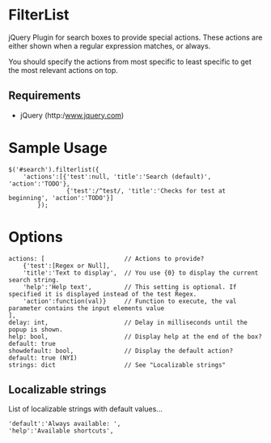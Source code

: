 # FilterList
jQuery Plugin for search boxes to provide special actions. These actions are either shown when a regular expression matches, or always. 

You should specify the actions from most specific to least specific to get the most relevant actions on top.

## Requirements
* jQuery (http:/www.jquery.com)

# Sample Usage
	$('#search').filterlist({
		'actions':[{'test':null, 'title':'Search (default)', 'action':'TODO'},
					{'test':/^test/, 'title':'Checks for test at beginning', 'action':'TODO'}]
			});
			
# Options
	actions: [						// Actions to provide?
		{'test':[Regex or Null], 
		'title':'Text to display',	// You use {0} to display the current search string.
		'help':'Help text',			// This setting is optional. If specified it is displayed instead of the test Regex. 
		'action':function(val)}		// Function to execute, the val parameter contains the input elements value
	], 
	delay: int, 					// Delay in milliseconds until the popup is shown.
	help: bool,						// Display help at the end of the box? default: true 
	showdefault: bool,				// Display the default action? default: true (NYI)
	strings: dict					// See "Localizable strings"

## Localizable strings
List of localizable strings with default values...

	'default':'Always available: ', 
	'help':'Available shortcuts',

